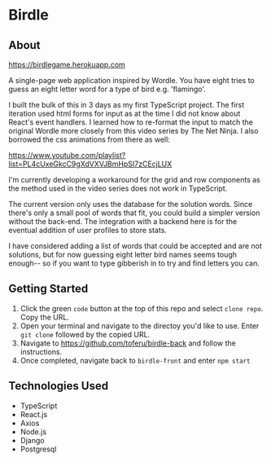# Birdle

## About

https://birdlegame.herokuapp.com

A single-page web application inspired by Wordle. You have eight tries to guess an eight letter word for a type of bird e.g. 'flamingo'.

I built the bulk of this in 3 days as my first TypeScript project. The first iteration used html forms for input as at the time I did not know about React's event handlers. I learned how to re-format the input to match the original Wordle more closely from this video series by The Net Ninja. I also borrowed the css animations from there as well:

https://www.youtube.com/playlist?list=PL4cUxeGkcC9gXdVXVJBmHpSI7zCEcjLUX

I'm currently developing a workaround for the grid and row components as the method used in the video series does not work in TypeScript.

The current version only uses the database for the solution words. Since there's only a small pool of words that fit, you could build a simpler version without the back-end. The integration with a backend here is for the eventual addition of user profiles to store stats. 

I have considered adding a list of words that could be accepted and are not solutions, but for now guessing eight letter bird names seems tough enough-- so if you want to type gibberish in to try and find letters you can. 

## Getting Started

1. Click the green `code` button at the top of this repo and select `clone repo`. Copy the URL.
2. Open your terminal and navigate to the directoy you'd like to use. Enter `git clone` followed by the copied URL.
3. Navigate to https://github.com/toferu/birdle-back and follow the instructions.
4. Once completed, navigate back to `birdle-front` and enter `npm start`

## Technologies Used

- TypeScript
- React.js
- Axios
- Node.js
- Django
- Postgresql


